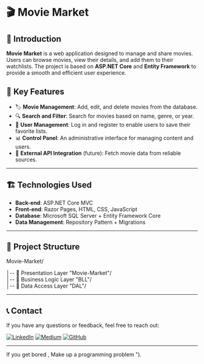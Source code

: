 # 🎬 Movie Market

## 📌 Introduction
**Movie Market** is a web application designed to manage and share movies. Users can browse movies, view their details, and add them to their watchlists. The project is based on **ASP.NET Core** and **Entity Framework** to provide a smooth and efficient user experience.

## 🚀 Key Features
- 🏷️ **Movie Management**: Add, edit, and delete movies from the database.
- 🔍 **Search and Filter**: Search for movies based on name, genre, or year.
- 👥 **User Management**: Log in and register to enable users to save their favorite lists.
- 📊 **Control Panel**: An administrative interface for managing content and users.
- 🔄 **External API Integration** (future): Fetch movie data from reliable sources.

---

## 🏗️ Technologies Used
- **Back-end**: ASP.NET Core MVC
- **Front-end**: Razor Pages, HTML, CSS, JavaScript
- **Database**: Microsoft SQL Server + Entity Framework Core
- **Data Management**: Repository Pattern + Migrations

---

## 📂 Project Structure

Movie-Market/

│-- 📂 Presentation Layer "Movie-Market"/                 
│-- 📂 Business Logic Layer "BLL"/                 
│-- 📂 Data Access Layer "DAL"/                       

---
## 📞 Contact

If you have any questions or feedback, feel free to reach out:

[![LinkedIn](https://img.shields.io/badge/Followers-4000-blue?style=for-the-badge&logo=linkedin&logoColor=white)](https://www.linkedin.com/in/abdelwahab-ahmed-shandy/)
[![Medium](https://img.shields.io/badge/Followers-25-brightgreen?style=for-the-badge&logo=medium&logoColor=white)](https://medium.com/@abdelwahabshandy)
[![GitHub](https://img.shields.io/badge/GitHub-333333?style=for-the-badge&logo=github&logoColor=white)](https://github.com/abdelwahab-shandy)

---

If you get bored , Make up a programming problem ").
